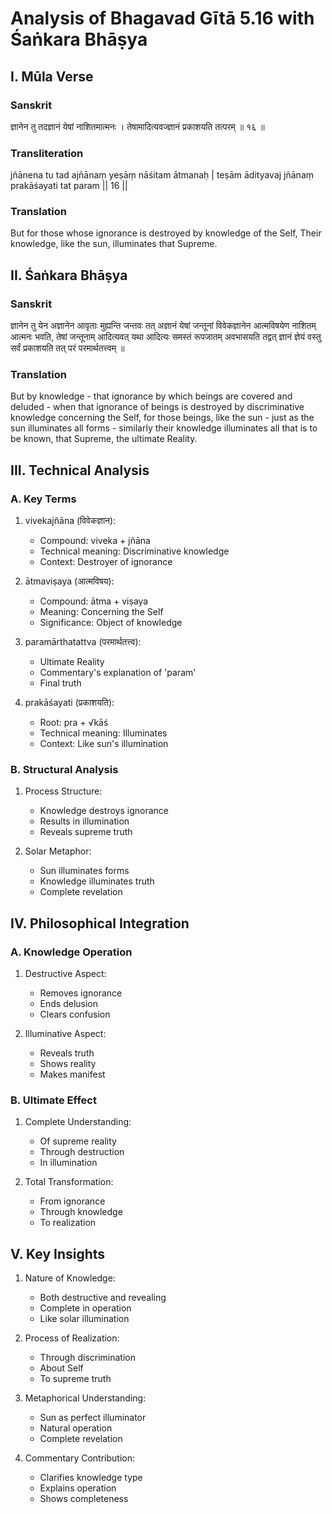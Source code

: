 # Analysis of Bhagavad Gītā 5.16 with Śaṅkara Bhāṣya

## I. Mūla Verse

### Sanskrit
ज्ञानेन तु तदज्ञानं येषां नाशितमात्मनः ।
तेषामादित्यवज्ज्ञानं प्रकाशयति तत्परम् ॥ १६ ॥

### Transliteration
jñānena tu tad ajñānaṃ yeṣāṃ nāśitam ātmanaḥ |
teṣām ādityavaj jñānaṃ prakāśayati tat param || 16 ||

### Translation
But for those whose ignorance is destroyed by knowledge of the Self,
Their knowledge, like the sun, illuminates that Supreme.

## II. Śaṅkara Bhāṣya

### Sanskrit
ज्ञानेन तु येन अज्ञानेन आवृताः मुह्यन्ति जन्तवः तत् अज्ञानं येषां जन्तूनां विवेकज्ञानेन आत्मविषयेण नाशितम् आत्मनः भवति, तेषां जन्तूनाम् आदित्यवत् यथा आदित्यः समस्तं रूपजातम् अवभासयति तद्वत् ज्ञानं ज्ञेयं वस्तु सर्वं प्रकाशयति तत् परं परमार्थतत्त्वम् ॥

### Translation
But by knowledge - that ignorance by which beings are covered and deluded - when that ignorance of beings is destroyed by discriminative knowledge concerning the Self, for those beings, like the sun - just as the sun illuminates all forms - similarly their knowledge illuminates all that is to be known, that Supreme, the ultimate Reality.

## III. Technical Analysis

### A. Key Terms

1. vivekajñāna (विवेकज्ञान):
   - Compound: viveka + jñāna
   - Technical meaning: Discriminative knowledge
   - Context: Destroyer of ignorance

2. ātmaviṣaya (आत्मविषय):
   - Compound: ātma + viṣaya
   - Meaning: Concerning the Self
   - Significance: Object of knowledge

3. paramārthatattva (परमार्थतत्त्व):
   - Ultimate Reality
   - Commentary's explanation of 'param'
   - Final truth

4. prakāśayati (प्रकाशयति):
   - Root: pra + √kāś
   - Technical meaning: Illuminates
   - Context: Like sun's illumination

### B. Structural Analysis

1. Process Structure:
   - Knowledge destroys ignorance
   - Results in illumination
   - Reveals supreme truth

2. Solar Metaphor:
   - Sun illuminates forms
   - Knowledge illuminates truth
   - Complete revelation

## IV. Philosophical Integration

### A. Knowledge Operation

1. Destructive Aspect:
   - Removes ignorance
   - Ends delusion
   - Clears confusion

2. Illuminative Aspect:
   - Reveals truth
   - Shows reality
   - Makes manifest

### B. Ultimate Effect

1. Complete Understanding:
   - Of supreme reality
   - Through destruction
   - In illumination

2. Total Transformation:
   - From ignorance
   - Through knowledge
   - To realization

## V. Key Insights

1. Nature of Knowledge:
   - Both destructive and revealing
   - Complete in operation
   - Like solar illumination

2. Process of Realization:
   - Through discrimination
   - About Self
   - To supreme truth

3. Metaphorical Understanding:
   - Sun as perfect illuminator
   - Natural operation
   - Complete revelation

4. Commentary Contribution:
   - Clarifies knowledge type
   - Explains operation
   - Shows completeness
